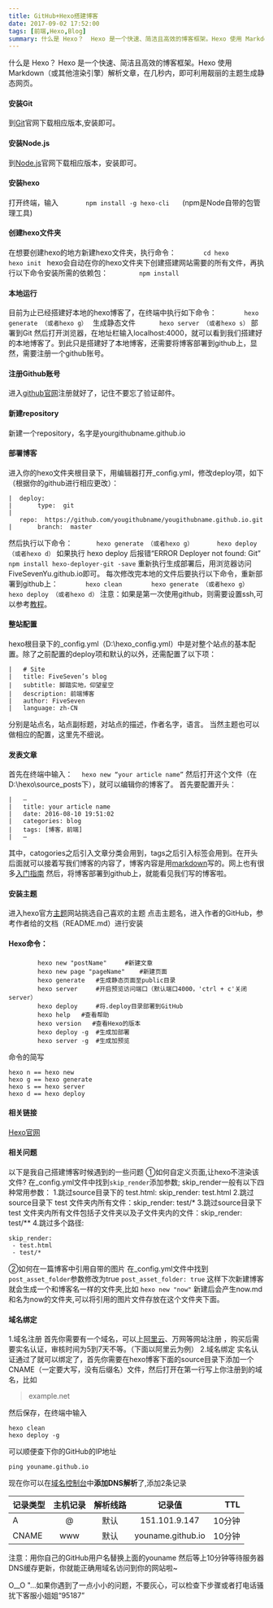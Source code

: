 ```yaml
---
title: GitHub+Hexo搭建博客
date: 2017-09-02 17:52:00
tags: [前端,Hexo,Blog]
summary: 什么是 Hexo？  Hexo 是一个快速、简洁且高效的博客框架。Hexo 使用 Markdown（或其他渲染引擎）解析文章，在几秒内，即可利用靓丽的主题生成静态网页。
---
```

什么是 Hexo？  Hexo 是一个快速、简洁且高效的博客框架。Hexo 使用 Markdown（或其他渲染引擎）解析文章，在几秒内，即可利用靓丽的主题生成静态网页。
<!-- more -->
#### 安装Git
到[Git](https://git-scm.com)官网下载相应版本,安装即可。
#### 安装Node.js
到[Node.js](https://nodejs.org/en/)官网下载相应版本，安装即可。
#### 安装hexo
打开终端，输入
`       npm install -g hexo-cli   `
(npm是Node自带的包管理工具)

#### 创建hexo文件夹
在想要创建hexo的地方新建hexo文件夹，执行命令：
`       cd hexo `
`       hexo init `
hexo会自动在你的hexo文件夹下创建搭建网站需要的所有文件，再执行以下命令安装所需的依赖包：
`        npm install  `
#### 本地运行
目前为止已经搭建好本地的hexo博客了，在终端中执行如下命令：
`       hexo generate （或者hexo g） `     生成静态文件
`       hexo server （或者hexo s） `       部署到Git
然后打开浏览器，在地址栏输入localhost:4000，就可以看到我们搭建好的本地博客了。到此只是搭建好了本地博客，还需要将博客部署到github上，显然，需要注册一个github账号。
#### 注册Github账号
进入[github官网](https://github.com)注册就好了，记住不要忘了验证邮件。
#### 新建repository
新建一个repository，名字是yourgithubname.github.io
#### 部署博客
进入你的hexo文件夹根目录下，用编辑器打开_config.yml，修改deploy项，如下（根据你的github进行相应更改）：
``` 
|  deploy:
|       type:  git
|       repo:  https://github.com/yougithubname/yougithubname.github.io.git
|       branch:  master  

```

然后执行以下命令：
`       hexo generate （或者hexo g） `
`       hexo deploy （或者hexo d） `
如果执行 hexo deploy 后报错“ERROR Deployer not found: Git”
`       npm install hexo-deployer-git -save `
重新执行生成部署后，用浏览器访问FiveSevenYu.github.io即可。
每次修改完本地的文件后要执行以下命令，重新部署到github上：
`       hexo clean` 
`       hexo generate （或者hexo g）`
`       hexo deploy （或者hexo d）`
注意：如果是第一次使用github，则需要设置ssh,可以参考[教程](https://mp.weixin.qq.com/s?__biz=MzA4NTQwNDcyMA==&mid=2650661821&idx=1&sn=c6116ed82bff2d083bb152fbd8cbc38d&scene=1&srcid=0621l9okMDolnRp9zG9xHx9E#wechat_redirect)。

#### 整站配置
hexo根目录下的_config.yml（D:\hexo_config.yml）中是对整个站点的基本配置。除了之前配置的deploy项和默认的以外，还需配置了以下项：
```
|   # Site
|   title: FiveSeven’s blog
|   subtitle: 脚踏实地，仰望星空
|   description: 前端博客
|   author: FiveSeven
|   language: zh-CN

```
分别是站点名，站点副标题，对站点的描述，作者名字，语言。
当然主题也可以做相应的配置，这里先不细说。
#### 发表文章
首先在终端中输入：
`   hexo new “your article name” `
然后打开这个文件（在D:\hexo\source_posts下），就可以编辑你的博客了。
首先要配置开头：
```
|   —
|   title: your article name
|   date: 2016-08-10 19:51:02
|   categories: blog
|   tags: [博客，前端]
|   —

```
其中，catogories之后引入文章分类会用到，tags之后引入标签会用到。在开头后面就可以接着写我们博客的内容了，博客内容是用[markdown](http://www.appinn.com/markdown/)写的。网上也有很多[入门指南](http://www.jianshu.com/p/1e402922ee32/)
然后，将博客部署到github上，就能看见我们写的博客啦。

#### 安装主题
进入hexo官方[主题](https://hexo.io/themes/)网站挑选自己喜欢的主题
点击主题名，进入作者的GitHub，参考作者给的文档（README.md）进行安装

#### Hexo命令：
```
        hexo new "postName"     #新建文章 
        hexo new page "pageName"    #新建页面
        hexo generate   #生成静态页面至public目录
        hexo server     #开启预览访问端口（默认端口4000，'ctrl + c'关闭server） 
        hexo deploy     #将.deploy目录部署到GitHub
        hexo help   #查看帮助
        hexo version   #查看Hexo的版本
        hexo deploy -g  #生成加部署
        hexo server -g  #生成加预览 
```
命令的简写
```
hexo n == hexo new
hexo g == hexo generate
hexo s == hexo server
hexo d == hexo deploy

```

#### 相关链接
[Hexo官网](https://hexo.io/zh-cn/)

#### 相关问题
以下是我自己搭建博客时候遇到的一些问题
①如何自定义页面,让hexo不渲染该文件?
在_config.yml文件中找到`skip_render`添加参数;
skip_render一般有以下四种常用参数：
1.跳过source目录下的 test.html: skip_render: test.html
2.跳过source目录下 test 文件夹内所有文件：skip_render: test/*
3.跳过source目录下 test 文件夹内所有文件包括子文件夹以及子文件夹内的文件：skip_render: test/**
4.跳过多个路径:
```
skip_render:
 - test.html
 - test/*
```

②如何在一篇博客中引用自带的图片
在_config.yml文件中找到`post_asset_folder`参数修改为true
`post_asset_folder: true`
这样下次新建博客就会生成一个和博客名一样的文件夹,比如
`hexo new "now"`
新建后会产生now.md和名为now的文件夹,可以将引用的图片文件存放在这个文件夹下面。

#### 域名绑定
1.域名注册
首先你需要有一个域名，可以上[阿里云](https://wanwang.aliyun.com/?utm_medium=text&utm_source=baidu&utm_campaign=ymsj&utm_content=se_4098)、万网等网站注册 ，购买后需要实名认证，审核时间为5到7天不等。（下面以阿里云为例）
2.域名绑定
实名认证通过了就可以绑定了，首先你需要在hexo博客下面的source目录下添加一个CNAME（一定要大写，没有后缀名）文件，然后打开在第一行写上你注册到的域名，比如
>example.net

然后保存，在终端中输入
```
hexo clean
hexo deploy -g
```
可以顺便查下你的GitHub的IP地址
```
ping youname.github.io
```
现在你可以在[域名控制台](https://dc.aliyun.com/tcparse/dns.htm?init=false&dtoken=ExcCE69cvxqs03n_Vkk)中**添加DNS解析**了,添加2条记录

| 记录类型   | 主机记录 | 解析线路 | 记录值 | TTL |
| --------- |:------:|:----:|:---------------------:| ------:|
| A         | @      | 默认   |  151.101.9.147       | 10分钟 |
| CNAME     | www    | 默认   |  youname.github.io   | 10分钟 |



注意：用你自己的GitHub用户名替换上面的youname
然后等上10分钟等待服务器DNS缓存更新，你就能正确用域名访问到你的网站啦~


O__O "…如果你遇到了一点小小的问题，不要灰心，可以检查下步骤或者打电话骚扰下客服小姐姐“95187”



